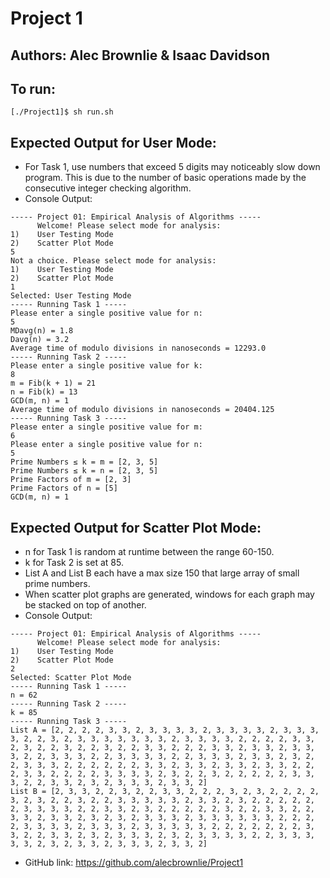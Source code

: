 # Project 1
Authors: Alec Brownlie & Isaac Davidson
----------------------------
To run:
----------------------------
```
[./Project1]$ sh run.sh
```
Expected Output for User Mode:
----------------------------
- For Task 1, use numbers that exceed 5 digits may noticeably slow down program. This is due to the number of basic operations made by the consecutive integer checking algorithm.
- Console Output:
```
----- Project 01: Empirical Analysis of Algorithms -----
      Welcome! Please select mode for analysis: 
1)    User Testing Mode
2)    Scatter Plot Mode
5
Not a choice. Please select mode for analysis: 
1)    User Testing Mode
2)    Scatter Plot Mode
1
Selected: User Testing Mode
----- Running Task 1 -----
Please enter a single positive value for n: 
5
MDavg(n) = 1.8
Davg(n) = 3.2
Average time of modulo divisions in nanoseconds = 12293.0
----- Running Task 2 -----
Please enter a single positive value for k: 
8
m = Fib(k + 1) = 21
n = Fib(k) = 13
GCD(m, n) = 1
Average time of modulo divisions in nanoseconds = 20404.125
----- Running Task 3 -----
Please enter a single positive value for m: 
6
Please enter a single positive value for n: 
5
Prime Numbers ≤ k = m = [2, 3, 5]
Prime Numbers ≤ k = n = [2, 3, 5]
Prime Factors of m = [2, 3]
Prime Factors of n = [5]
GCD(m, n) = 1
```

Expected Output for Scatter Plot Mode:
-----------------------------
- n for Task 1 is random at runtime between the range 60-150.
- k for Task 2 is set at 85.
- List A and List B each have a max size 150 that large array of small prime numbers.
- When scatter plot graphs are generated, windows for each graph may be stacked on top of another.
- Console Output:
```
----- Project 01: Empirical Analysis of Algorithms -----
      Welcome! Please select mode for analysis: 
1)    User Testing Mode
2)    Scatter Plot Mode
2
Selected: Scatter Plot Mode
----- Running Task 1 -----
n = 62
----- Running Task 2 -----
k = 85
----- Running Task 3 -----
List A = [2, 2, 2, 2, 3, 3, 2, 3, 3, 3, 3, 2, 3, 3, 3, 3, 2, 3, 3, 3, 3, 2, 2, 3, 2, 3, 3, 3, 3, 3, 3, 3, 2, 3, 3, 3, 3, 2, 2, 2, 2, 3, 3, 2, 3, 2, 2, 3, 2, 2, 3, 2, 2, 3, 3, 2, 2, 2, 3, 3, 2, 3, 3, 2, 3, 3, 3, 2, 2, 3, 3, 3, 2, 2, 3, 3, 3, 3, 2, 2, 3, 3, 3, 2, 3, 3, 2, 3, 2, 2, 3, 3, 3, 2, 2, 2, 2, 2, 2, 3, 3, 2, 3, 3, 2, 3, 3, 2, 3, 3, 2, 2, 2, 3, 3, 2, 2, 2, 2, 3, 3, 3, 3, 2, 3, 2, 2, 3, 2, 2, 2, 2, 2, 3, 3, 3, 2, 2, 3, 3, 2, 3, 2, 3, 3, 3, 2, 3, 3, 2]
List B = [2, 3, 3, 2, 2, 3, 2, 2, 3, 3, 2, 2, 2, 3, 2, 3, 2, 2, 2, 2, 3, 2, 3, 2, 2, 3, 2, 2, 3, 3, 3, 3, 3, 2, 3, 3, 2, 3, 2, 2, 2, 2, 2, 2, 3, 3, 3, 3, 2, 2, 3, 3, 2, 3, 2, 2, 2, 2, 2, 3, 2, 2, 3, 3, 2, 2, 3, 3, 2, 3, 3, 2, 3, 2, 3, 2, 3, 3, 3, 2, 3, 3, 3, 3, 3, 3, 2, 2, 2, 2, 3, 3, 3, 3, 2, 3, 3, 3, 2, 3, 3, 3, 3, 3, 2, 2, 2, 2, 2, 2, 2, 3, 3, 2, 2, 3, 3, 2, 3, 2, 3, 3, 3, 2, 3, 2, 3, 3, 3, 3, 2, 2, 3, 3, 3, 3, 3, 2, 3, 2, 3, 3, 2, 3, 3, 3, 2, 3, 3, 2]
```
- GitHub link: https://github.com/alecbrownlie/Project1

